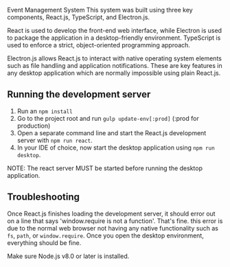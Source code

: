 Event Management System
This system was built using three key components, React.js, TypeScript, and Electron.js.

React is used to develop the front-end web interface, while Electron is used to package the application in a desktop-friendly environment.
TypeScript is used to enforce a strict, object-oriented programming approach.

Electron.js allows React.js to interact with native operating system elements such as file handling and application notifications. These are key features in any desktop application which are normally impossible using plain React.js.

## Running the development server
1. Run an `npm install`
2. Go to the project root and run `gulp update-env[:prod]` (:prod for production)
3. Open a separate command line and start the React.js development server with `npm run react`.
4. In your IDE of choice, now start the desktop application using `npm run desktop`.

NOTE: The react server MUST be started before running the desktop application.

## Troubleshooting
Once React.js finishes loading the development server, it should error out on a line that says 'window.require is not a function'. That's fine. this error
is due to the normal web browser not having any native functionality such as `fs`, `path`, or `window.require`. Once you open
the desktop environment, everything should be fine.

Make sure Node.js v8.0 or later is installed.